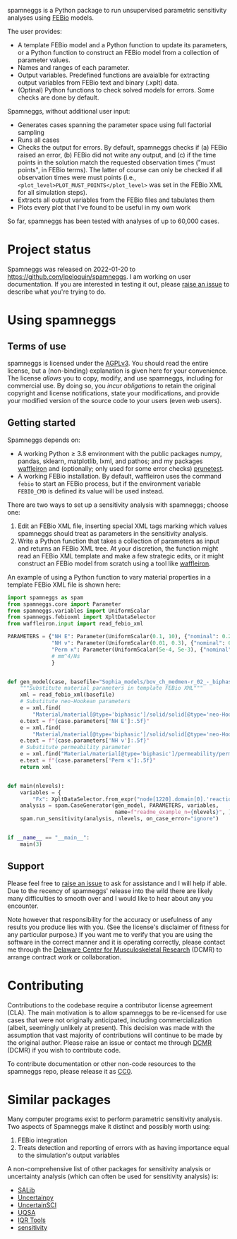 spamneggs is a Python package to run unsupervised parametric sensitivity analyses using [FEBio](https://github.com/febiosoftware/FEBio) models.

The user provides:
- A template FEBio model and a Python function to update its parameters, or a Python function to construct an FEBio model from a collection of parameter values.
- Names and ranges of each parameter.
- Output variables.  Predefined functions are avaialble for extracting output variables from FEBio text and binary (.xplt) data.
- (Optinal) Python functions to check solved models for errors.  Some checks are done by default.

Spamneggs, without additional user input:
- Generates cases spanning the parameter space using full factorial sampling
- Runs all cases
- Checks the output for errors.  By default, spamneggs checks if (a) FEBio raised an error, (b) FEBio did not write any output, and (c) if the time points in the solution match the requested observation times ("must points", in FEBio terms).  The latter of course can only be checked if all observation times were must points (i.e., `<plot_level>PLOT_MUST_POINTS</plot_level>` was set in the FEBio XML for all simulation steps).
- Extracts all output variables from the FEBio files and tabulates them
- Plots every plot that I've found to be useful in my own work

So far, spamneggs has been tested with analyses of up to 60,000 cases.

# Project status

Spamneggs was released on 2022-01-20 to https://github.com/jpeloquin/spamneggs.  I am working on user documentation.  If you are interested in testing it out, please [raise an issue](https://github.com/jpeloquin/spamneggs/issues) to describe what you're trying to do.

# Using spamneggs

## Terms of use

spamneggs is licensed under the [AGPLv3](LICENSE).  You should read the entire license, but a (non-binding) explanation is given here for your convenience.  The license *allows* you to copy, modify, and use spamneggs, including for commercial use.  By doing so, you *incur obligations* to retain the original copyright and license notifications, state your modifications, and provide your modified version of the source code to your users (even web users).

## Getting started

Spamneggs depends on:
- A working Python ≥ 3.8 environment with the public packages numpy, pandas, sklearn, matplotlib, lxml, and pathos; and my packages [waffleiron](https://github.com/jpeloquin/waffleiron) and (optionally; only used for some error checks) [prunetest](https://github.com/jpeloquin/prunetest).
- A working FEBio installation.  By default, waffleiron uses the command `febio` to start an FEBio process, but if the environment variable `FEBIO_CMD` is defined its value will be used instead.

There are two ways to set up a sensitivity analysis with spamneggs; choose one:

1. Edit an FEBio XML file, inserting special XML tags marking which values spamneggs should treat as parameters in the sensitivity analysis.
2. Write a Python function that takes a collection of parameters as input and returns an FEBio XML tree.  At your discretion, the function might read an FEBio XML template and make a few strategic edits, or it might construct an FEBio model from scratch using a tool like [waffleiron](https://github.com/jpeloquin/waffleiron).

An example of using a Python function to vary material properties in a template FEBio XML file is shown here:

```python
import spamneggs as spam
from spamneggs.core import Parameter
from spamneggs.variables import UniformScalar
from spamneggs.febioxml import XpltDataSelector
from waffleiron.input import read_febio_xml

PARAMETERS = {"NH E": Parameter(UniformScalar(0.1, 10), {"nominal": 0.2}),  # MPa
              "NH ν": Parameter(UniformScalar(0.01, 0.3), {"nominal": 0.01}),
              "Perm κ": Parameter(UniformScalar(5e-4, 5e-3), {"nominal": 2.4e-3}),
              # mm^4/Ns
              }


def gen_model(case, basefile="Sophia_models/bov_ch_medmen-r_02_-_biphasicSR.feb"):
    """Substitute material parameters in template FEBio XML"""
    xml = read_febio_xml(basefile)
    # Substitute neo-Hookean parameters
    e = xml.find(
        "Material/material[@type='biphasic']/solid/solid[@type='neo-Hookean']/E")
    e.text = f"{case.parameters['NH E']:.5f}"
    e = xml.find(
        "Material/material[@type='biphasic']/solid/solid[@type='neo-Hookean']/v")
    e.text = f"{case.parameters['NH ν']:.5f}"
    # Substitute permeability parameter
    e = xml.find("Material/material[@type='biphasic']/permeability/perm")
    e.text = f"{case.parameters['Perm κ']:.5f}"
    return xml


def main(nlevels):
    variables = {
        "Fx": XpltDataSelector.from_expr("node[1220].domain[0].'reaction forces'[1]"), }
    analysis = spam.CaseGenerator(gen_model, PARAMETERS, variables,
                                  name=f"readme_example_n={nlevels}", )
    spam.run_sensitivity(analysis, nlevels, on_case_error="ignore")


if __name__ == "__main__":
    main(3)
```

## Support

Please feel free to [raise an issue](https://github.com/jpeloquin/spamneggs/issues) to ask for assistance and I will help if able.  Due to the recency of spamneggs' release into the wild there are likely many difficulties to smooth over and I would like to hear about any you encounter.

Note however that responsibility for the accuracy or usefulness of any results you produce lies with you.  (See the license's disclaimer of fitness for any particular purpose.)
If you want me to verify that you are using the software in the correct manner and it is operating correctly, please contact me through the [Delaware Center for Musculoskeletal Research](https://sites.udel.edu/engr-dcmr/) (DCMR) to arrange contract work or collaboration.

# Contributing

Contributions to the codebase require a contributor license agreement (CLA).
The main motivation is to allow spamneggs to be re-licensed for use cases that were not originally anticipated, including commercialization (albeit, seemingly unlikely at present).
This decision was made with the assumption that vast majority of contributions will continue to be made by the original author.
Please raise an issue or contact me through [DCMR](https://sites.udel.edu/engr-dcmr/) (DCMR) if you wish to contribute code.

To contribute documentation or other non-code resources to the spamneggs repo, please release it as [CC0](https://creativecommons.org/publicdomain/zero/1.0/).

# Similar packages

Many computer programs exist to perform parametric sensitivity analysis.  Two aspects of Spamneggs make it distinct and possibly worth using:
1. FEBio integration
2. Treats detection and reporting of errors with as having importance equal to the simulation's output variables

A non-comprehensive list of other packages for sensitivity analysis or uncertainty analysis (which can often be used for sensitivity analysis) is:
- [SALib](https://github.com/SALib/SALib)
- [Uncertainpy](https://github.com/simetenn/uncertainpy)
- [UncertainSCI](https://github.com/SCIInstitute/UncertainSCI)
- [UQSA](https://icme.hpc.msstate.edu/mediawiki/index.php/Uncertainty_Quantification_and_Sensitivity_Analysis_Tool.html)
- [IQR Tools](https://www.intiquan.com/iqr-tools/)
- [sensitivity](https://www.rdocumentation.org/packages/caret/versions/3.45/topics/sensitivity)
